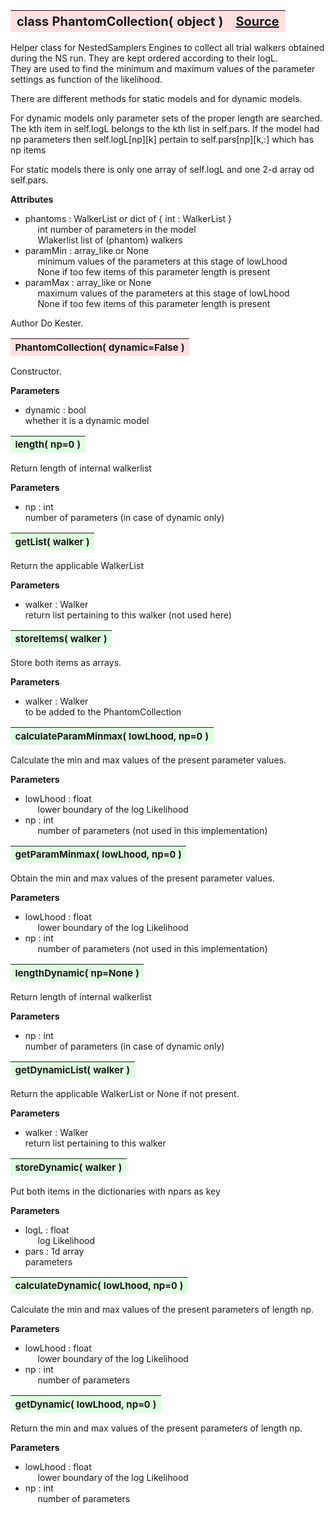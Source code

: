 ---
---
<br><br>

<a name="PhantomCollection"></a>
<table><thead style="background-color:#FFE0E0; width:100%; font-size:20px"><tr><th style="text-align:left">
<strong>class PhantomCollection(</strong> object )</th><th style="text-align:right"><a href=https://github.com/dokester/BayesicFitting/blob/master/BayesicFitting/source/PhantomCollection.py target=_blank>Source</a></th></tr></thead></table>
<p>

Helper class for NestedSamplers Engines to collect all trial walkers
obtained during the NS run. They are kept ordered according to their logL.  
They are used to find the minimum and maximum values 
of the parameter settings as function of the likelihood. 

There are different methods for static models and for dynamic models. 

For dynamic models only parameter sets of the proper length are searched.
The kth item in self.logL belongs to the kth list in self.pars.
If the model had np parameters then self.logL[np][k] pertain to 
self.pars[np][k,:] which has np items

For static models there is only one array of self.logL and one 2-d array 
od self.pars.

<b>Attributes</b><br>
* phantoms  :  WalkerList or dict of { int : WalkerList }<br>
&nbsp;&nbsp;&nbsp;&nbsp; int         number of parameters in the model<br>
&nbsp;&nbsp;&nbsp;&nbsp; Wlakerlist  list of (phantom) walkers<br>
* paramMin  :  array_like or None<br>
&nbsp;&nbsp;&nbsp;&nbsp; minimum values of the parameters at this stage of lowLhood<br>
&nbsp;&nbsp;&nbsp;&nbsp; None if too few items of this parameter length is present<br>
* paramMax  :  array_like or None<br>
&nbsp;&nbsp;&nbsp;&nbsp; maximum values of the parameters at this stage of lowLhood<br>
&nbsp;&nbsp;&nbsp;&nbsp; None if too few items of this parameter length is present<br>


Author       Do Kester.


<a name="PhantomCollection"></a>
<table><thead style="background-color:#FFE0E0; width:100%; font-size:15px"><tr><th style="text-align:left">
<strong>PhantomCollection(</strong> dynamic=False )
</th></tr></thead></table>
<p>

Constructor.

<b>Parameters</b><br>
* dynamic  :  bool<br>
    whether it is a dynamic model

<a name="length"></a>
<table><thead style="background-color:#E0FFE0; width:100%; font-size:15px"><tr><th style="text-align:left">
<strong>length(</strong> np=0 ) 
</th></tr></thead></table>
<p>

Return length of internal walkerlist

<b>Parameters</b><br>
* np  :  int<br>
    number of parameters (in case of dynamic only)

<a name="getList"></a>
<table><thead style="background-color:#E0FFE0; width:100%; font-size:15px"><tr><th style="text-align:left">
<strong>getList(</strong> walker ) 
</th></tr></thead></table>
<p>

Return the applicable WalkerList

<b>Parameters</b><br>
* walker  :  Walker<br>
    return list pertaining to this walker (not used here)

<a name="storeItems"></a>
<table><thead style="background-color:#E0FFE0; width:100%; font-size:15px"><tr><th style="text-align:left">
<strong>storeItems(</strong> walker ) 
</th></tr></thead></table>
<p>

Store both items as arrays.

<b>Parameters</b><br>
* walker  :  Walker<br>
    to be added to the PhantomCollection

<a name="calculateParamMinmax"></a>
<table><thead style="background-color:#E0FFE0; width:100%; font-size:15px"><tr><th style="text-align:left">
<strong>calculateParamMinmax(</strong> lowLhood, np=0 )
</th></tr></thead></table>
<p>

Calculate the min and max values of the present parameter values.

<b>Parameters</b><br>
* lowLhood  :  float<br>
&nbsp;&nbsp;&nbsp;&nbsp; lower boundary of the log Likelihood<br>
* np  :  int<br>
&nbsp;&nbsp;&nbsp;&nbsp; number of parameters (not used in this implementation)<br>


<a name="getParamMinmax"></a>
<table><thead style="background-color:#E0FFE0; width:100%; font-size:15px"><tr><th style="text-align:left">
<strong>getParamMinmax(</strong> lowLhood, np=0 )
</th></tr></thead></table>
<p>

Obtain the min and max values of the present parameter values.

<b>Parameters</b><br>
* lowLhood  :  float<br>
&nbsp;&nbsp;&nbsp;&nbsp; lower boundary of the log Likelihood<br>
* np  :  int<br>
&nbsp;&nbsp;&nbsp;&nbsp; number of parameters (not used in this implementation)<br>


<a name="lengthDynamic"></a>
<table><thead style="background-color:#E0FFE0; width:100%; font-size:15px"><tr><th style="text-align:left">
<strong>lengthDynamic(</strong> np=None ) 
</th></tr></thead></table>
<p>

Return length of internal walkerlist

<b>Parameters</b><br>
* np  :  int<br>
    number of parameters (in case of dynamic only)

<a name="getDynamicList"></a>
<table><thead style="background-color:#E0FFE0; width:100%; font-size:15px"><tr><th style="text-align:left">
<strong>getDynamicList(</strong> walker ) 
</th></tr></thead></table>
<p>

Return the applicable WalkerList or None if not present.

<b>Parameters</b><br>
* walker  :  Walker<br>
    return list pertaining to this walker

<a name="storeDynamic"></a>
<table><thead style="background-color:#E0FFE0; width:100%; font-size:15px"><tr><th style="text-align:left">
<strong>storeDynamic(</strong> walker ) 
</th></tr></thead></table>
<p>

Put both items in the dictionaries with npars as key

<b>Parameters</b><br>
* logL  :  float<br>
&nbsp;&nbsp;&nbsp;&nbsp; log Likelihood <br>
* pars  :  1d array<br>
    parameters

<a name="calculateDynamic"></a>
<table><thead style="background-color:#E0FFE0; width:100%; font-size:15px"><tr><th style="text-align:left">
<strong>calculateDynamic(</strong> lowLhood, np=0 )
</th></tr></thead></table>
<p>

Calculate the min and max values of the present parameters of length np.

<b>Parameters</b><br>
* lowLhood  :  float<br>
&nbsp;&nbsp;&nbsp;&nbsp; lower boundary of the log Likelihood<br>
* np  :  int<br>
&nbsp;&nbsp;&nbsp;&nbsp; number of parameters<br>


<a name="getDynamic"></a>
<table><thead style="background-color:#E0FFE0; width:100%; font-size:15px"><tr><th style="text-align:left">
<strong>getDynamic(</strong> lowLhood, np=0 )
</th></tr></thead></table>
<p>

Return the min and max values of the present parameters of length np.

<b>Parameters</b><br>
* lowLhood  :  float<br>
&nbsp;&nbsp;&nbsp;&nbsp; lower boundary of the log Likelihood<br>
* np  :  int<br>
&nbsp;&nbsp;&nbsp;&nbsp; number of parameters<br>


